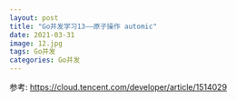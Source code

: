 ```yaml
---
layout: post
title: "Go并发学习13——原子操作 automic"
date: 2021-03-31
image: 12.jpg
tags: Go并发
categories: Go并发
---
```




参考: https://cloud.tencent.com/developer/article/1514029
